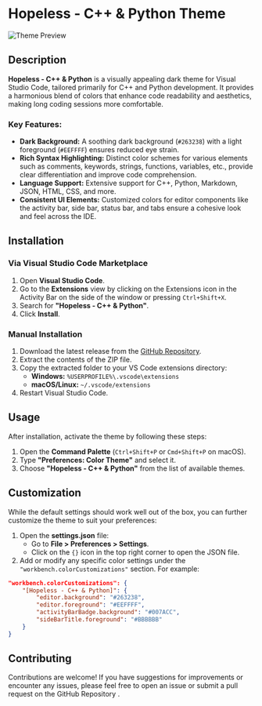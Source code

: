 # Hopeless - C++ & Python Theme

![Theme Preview](https://via.placeholder.com/800x400?text=Hopeless+C%2B%2B+%26+Python+Theme)

## Description

**Hopeless - C++ & Python** is a visually appealing dark theme for Visual Studio Code, tailored primarily for C++ and Python development. It provides a harmonious blend of colors that enhance code readability and aesthetics, making long coding sessions more comfortable.

### Key Features:
- **Dark Background:** A soothing dark background (`#263238`) with a light foreground (`#EEFFFF`) ensures reduced eye strain.
- **Rich Syntax Highlighting:** Distinct color schemes for various elements such as comments, keywords, strings, functions, variables, etc., provide clear differentiation and improve code comprehension.
- **Language Support:** Extensive support for C++, Python, Markdown, JSON, HTML, CSS, and more.
- **Consistent UI Elements:** Customized colors for editor components like the activity bar, side bar, status bar, and tabs ensure a cohesive look and feel across the IDE.

## Installation

### Via Visual Studio Code Marketplace
1. Open **Visual Studio Code**.
2. Go to the **Extensions** view by clicking on the Extensions icon in the Activity Bar on the side of the window or pressing `Ctrl+Shift+X`.
3. Search for **"Hopeless - C++ & Python"**.
4. Click **Install**.

### Manual Installation
1. Download the latest release from the [GitHub Repository](https://github.com/emonislive/hopeless-theme-vscode-extention.git).
2. Extract the contents of the ZIP file.
3. Copy the extracted folder to your VS Code extensions directory:
   - **Windows:** `%USERPROFILE%\.vscode\extensions`
   - **macOS/Linux:** `~/.vscode/extensions`
4. Restart Visual Studio Code.

## Usage

After installation, activate the theme by following these steps:

1. Open the **Command Palette** (`Ctrl+Shift+P` or `Cmd+Shift+P` on macOS).
2. Type **"Preferences: Color Theme"** and select it.
3. Choose **"Hopeless - C++ & Python"** from the list of available themes.

## Customization

While the default settings should work well out of the box, you can further customize the theme to suit your preferences:

1. Open the **settings.json** file:
   - Go to **File > Preferences > Settings**.
   - Click on the `{}` icon in the top right corner to open the JSON file.
2. Add or modify any specific color settings under the `"workbench.colorCustomizations"` section. For example:

```json
"workbench.colorCustomizations": {
    "[Hopeless - C++ & Python]": {
        "editor.background": "#263238",
        "editor.foreground": "#EEFFFF",
        "activityBarBadge.background": "#007ACC",
        "sideBarTitle.foreground": "#BBBBBB"
    }
}
```
## Contributing
Contributions are welcome! If you have suggestions for improvements or encounter any issues, please feel free to open an issue or submit a pull request on the GitHub Repository .
